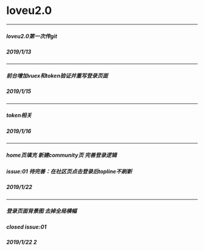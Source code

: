 # loveu2.0
---
##### loveu2.0第一次传git <br/>
##### 2019/1/13
---
##### 前台增加vuex和token验证并重写登录页面
##### 2019/1/15
---
##### token相关
##### 2019/1/16
---
##### home页填充 新建community页 完善登录逻辑
##### issue:01 待完善：在社区页点击登录后topline不刷新
##### 2019/1/22
---
##### 登录页面背景图 去掉全局横幅
##### closed issue:01
##### 2019/1/22 2
